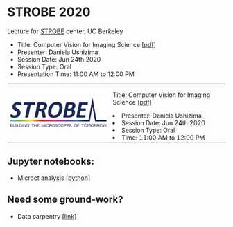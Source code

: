 # STROBE 2020
Lecture for [STROBE](https://strobe.colorado.edu/) center, UC Berkeley

  - Title: Computer Vision for Imaging Science [[pdf]](https://drive.google.com/file/d/1Avmxcra6m8vTBw4tivdKFd4vGm5wBCB4/view?usp=sharing)
  - Presenter: Daniela Ushizima
  - Session Date: Jun 24th 2020
  - Session Type: Oral
  - Presentation Time: 11:00 AM to 12:00 PM

<table border="0">
 <tr>
    <td><img src="https://github.com/dani-lbnl/strobe2020/blob/master/strobe_logo.svg" width="300">
    </td>
    <td>
     <p>
      Title: Computer Vision for Imaging Science <a href='https://drive.google.com/file/d/1Avmxcra6m8vTBw4tivdKFd4vGm5wBCB4/view?usp=sharing'>[pdf]</a>
      <li> Presenter: Daniela Ushizima
      <li> Session Date: Jun 24th 2020
      <li> Session Type: Oral
      <li> Time: 11:00 AM to 12:00 PM        
      </td>
 </tr>
</table>

## Jupyter notebooks:  
- Microct analysis [[python]](https://github.com/CameraIA/dipmicroct/tree/master/partII)

## Need some ground-work?
- Data carpentry [[link]](https://datacarpentry.org/image-processing/)
